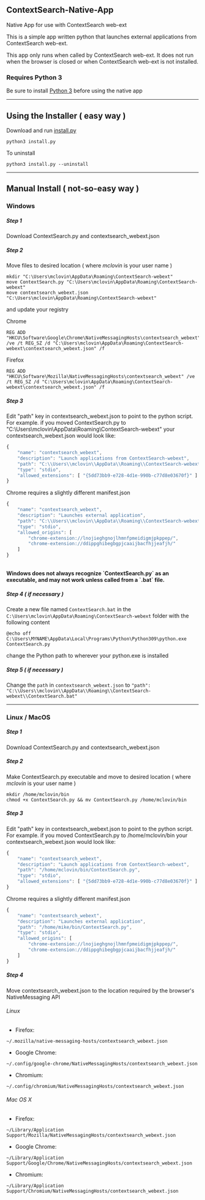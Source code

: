 ## ContextSearch-Native-App
Native App for use with ContextSearch web-ext

This is a simple app written python that launches external applications from ContextSearch web-ext.

This app only runs when called by ContextSearch web-ext.  It does not run when the browser is closed or when ContextSearch web-ext is not installed.

### Requires Python 3
Be sure to install [Python 3](https://www.python.org/downloads/) before using the native app

---

## Using the Installer ( easy way )
Download and run <a href="https://raw.githubusercontent.com/ssborbis/ContextSearch-Native-App/master/install.py" download>install.py</a>

```
python3 install.py
```

To uninstall
```
python3 install.py --uninstall
```

---


## Manual Install ( not-so-easy way )

### Windows

##### Step 1
Download ContextSearch.py and contextsearch_webext.json

##### Step 2
Move files to desired location ( where <i>mclovin</i> is your user name )

```
mkdir "C:\Users\mclovin\AppData\Roaming\ContextSearch-webext"
move ContextSearch.py "C:\Users\mclovin\AppData\Roaming\ContextSearch-webext"
move contextsearch_webext.json "C:\Users\mclovin\AppData\Roaming\ContextSearch-webext"
```

and update your registry

Chrome
```
REG ADD "HKCU\Software\Google\Chrome\NativeMessagingHosts\contextsearch_webext" /ve /t REG_SZ /d "C:\Users\mclovin\AppData\Roaming\ContextSearch-webext\contextsearch_webext.json" /f
```

Firefox
```
REG ADD "HKCU\Software\Mozilla\NativeMessagingHosts\contextsearch_webext" /ve /t REG_SZ /d "C:\Users\mclovin\AppData\Roaming\ContextSearch-webext\contextsearch_webext.json" /f
```

##### Step 3
Edit "path" key in contextsearch_webext.json to point to the python script.  For example. if you moved ContextSearch.py to  "C:\Users\mclovin\AppData\Roaming\ContextSearch-webext" your contextsearch_webext.json would look like:

```javascript
{
    "name": "contextsearch_webext",
    "description": "Launch applications from ContextSearch-webext",
    "path": "C:\\Users\\mclovin\\AppData\\Roaming\\ContextSearch-webext\\ContextSearch.py",
    "type": "stdio",
    "allowed_extensions": [ "{5dd73bb9-e728-4d1e-990b-c77d8e03670f}" ]
}
```

Chrome requires a slightly different manifest.json

```javascript
{
    "name": "contextsearch_webext",
    "description": "Launches external application",
    "path": "C:\\Users\\mclovin\\AppData\\Roaming\\ContextSearch-webext\\ContextSearch.py",
    "type": "stdio",
    "allowed_origins": [ 
        "chrome-extension://lnojieghgnojlhmnfpmeidigmjpkppep/",
        "chrome-extension://ddippghibegbgpjcaaijbacfhjjeafjh/"
    ]
}
```

<br>
<b>Windows does not always recognize `ContextSearch.py` as an executable, and may not work unless called from a `.bat` file.</b>

##### Step 4 ( if necessary )
Create a new file named `ContextSearch.bat` in the `C:\Users\mclovin\AppData\Roaming\ContextSearch-webext` folder with the following content
```
@echo off
C:\Users\MYNAME\AppData\Local\Programs\Python\Python309\python.exe ContextSearch.py
```

change the Python path to wherever your python.exe is installed

##### Step 5 ( if necessary )
Change the `path` in `contextsearch_webext.json` to `"path": "C:\\Users\\mclovin\\AppData\\Roaming\\ContextSearch-webext\\ContextSearch.bat"`

---

### Linux / MacOS

##### Step 1
Download ContextSearch.py and contextsearch_webext.json

##### Step 2
Make ContextSearch.py executable and move to desired location ( where <i>mclovin</i> is your user name )

```
mkdir /home/mclovin/bin
chmod +x ContextSearch.py && mv ContextSearch.py /home/mclovin/bin
```

##### Step 3
Edit "path" key in contextsearch_webext.json to point to the python script.  For example. if you moved ContextSearch.py to  /home/mclovin/bin your contextsearch_webext.json would look like:

```javascript
{
    "name": "contextsearch_webext",
    "description": "Launch applications from ContextSearch-webext",
    "path": "/home/mclovin/bin/ContextSearch.py",
    "type": "stdio",
    "allowed_extensions": [ "{5dd73bb9-e728-4d1e-990b-c77d8e03670f}" ]
}
```

Chrome requires a slightly different manifest.json

```javascript
{
    "name": "contextsearch_webext",
    "description": "Launches external application",
    "path": "/home/mike/bin/ContextSearch.py",
    "type": "stdio",
    "allowed_origins": [ 
        "chrome-extension://lnojieghgnojlhmnfpmeidigmjpkppep/",
        "chrome-extension://ddippghibegbgpjcaaijbacfhjjeafjh/"
    ]
}
```

##### Step 4
Move contextsearch_webext.json to the location required by the browser's NativeMessaging API

###### Linux
* Firefox: 
```
~/.mozilla/native-messaging-hosts/contextsearch_webext.json
```
* Google Chrome: 
```
~/.config/google-chrome/NativeMessagingHosts/contextsearch_webext.json
```
* Chromium: 
```
~/.config/chromium/NativeMessagingHosts/contextsearch_webext.json
```

###### Mac OS X
* Firefox: 
```
~/Library/Application Support/Mozilla/NativeMessagingHosts/contextsearch_webext.json
```
* Google Chrome: 
```
~/Library/Application Support/Google/Chrome/NativeMessagingHosts/contextsearch_webext.json
```
* Chromium: 
```
~/Library/Application Support/Chromium/NativeMessagingHosts/contextsearch_webext.json
```

